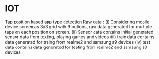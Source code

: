 # IOT
Tap position based app type detection
Raw data :
(i) Considering mobile device screen as 3x3 grid with 9 buttons, raw data generated for multiple taps on each position on screen.
(ii) Sensor data contains initial generated sensor data from texting, playing games and videos
(iii) train data contains data generated for traing from realme2 and samsung s9 devices
(iv) test data contains data generated for testing from realme2 and samsung s9 devices
